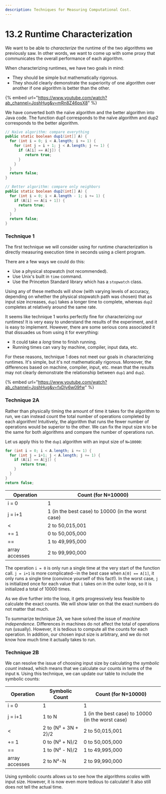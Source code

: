 ```yaml
---
description: Techniques for Measuring Computational Cost.
---
```


# 13.2 Runtime Characterization

We want to be able to _characterize_ the runtime of the two algorithms we previously saw. In other words, we want to come up with some proxy that communicates the overall performance of each algorithm.&#x20;

When characterizing runtimes, we have two goals in mind:

* They should be simple but mathematically rigorous.
* They should clearly demonstrate the superiority of one algorithm over another if one algorithm is better than the other.&#x20;

{% embed url="https://www.youtube.com/watch?ab_channel=JoshHug&v=mRn8Z46psX8" %}

We have converted both the naïve algorithm and the better algorithm into Java code. The function dup1 corresponds to the naïve algorithm and dup2 corresponds to the better algorithm.

```java
// Naïve algorithm: compare everything
public static boolean dup1(int[] A) {  
  for (int i = 0; i < A.length; i += 1) {
    for (int j = i + 1; j < A.length; j += 1) {
      if (A[i] == A[j]) {
         return true;
      }
    }
  }
  return false;
}
```

```java
// Better algorithm: compare only neighbors
public static boolean dup2(int[] A) {
  for (int i = 0; i < A.length - 1; i += 1) {
    if (A[i] == A[i + 1]) { 
      return true; 
    }
  }
  return false;
}
```

### Technique 1

The first technique we will consider using for runtime characterization is directly measuring execution time in seconds using a client program.&#x20;

There are a few ways we could do this:

* Use a physical stopwatch (not recommended).
* Use Unix's built in `time` command.
* Use the Princeton Standard library which has a `stopwatch` class.

Using any of these methods will show (with varying levels of accuracy, depending on whether the physical stopwatch path was chosen) that as input size increases, `dup1` takes a longer time to complete, whereas `dup2` completes at relatively around the same rate.

It seems like technique 1 works perfectly fine for characterizing our runtimes! It is very easy to understand the results of the experiment, and it is easy to implement. However, there are some serious cons associated it that dissuades us from using it for everything:

* It could take a _long_ time to finish running.&#x20;
* Running times can vary by machine, compiler, input data, etc.&#x20;

For these reasons, technique 1 does not meet our goals in characterizing runtimes. It's simple, but it's not mathematically rigorous. Moreover, the differences based on machine, compiler, input, etc. mean that the results may not clearly demonstrate the relationship between `dup1` and `dup2`.

{% embed url="https://www.youtube.com/watch?ab_channel=JoshHug&v=fxDIy6w09fw" %}

### Technique 2A

Rather than physically timing the amount of time it takes for the algorithm to run, we can instead count the total number of operations completed by each algorithm! Intuitively, the algorithm that runs the fewer number of operations would be superior to the other. We can fix the input size `N` to be the same for both algorithms and compare the number of operations run.&#x20;

Let us apply this to the `dup1` algorithm with an input size of `N=10000`:

```java
for (int i = 0; i < A.length; i += 1) {
  for (int j = i+1; j < A.length; j += 1) {
    if (A[i] == A[j]) {
       return true;
    }
  }
}
return false;
```

| Operation      | Count (for N=10000)                               |
| -------------- | ------------------------------------------------- |
| i = 0          | 1                                                 |
| j = i+1        | 1 (in the best case) to 10000 (in the worst case) |
| <              | 2 to 50,015,001                                   |
| += 1           | 0 to 50,005,000                                   |
| ==             | 1 to 49,995,000                                   |
| array accesses | 2 to 99,990,000                                   |

The operation `i = 0` is only run a single time at the very start of the function call. `j = i+1` is more complicated--in the best case when `A[0] == A[1]`, it only runs a single time (convince yourself of this fact!). In the worst case, `j` is initialized once for each value that `i` takes on in the outer loop, so it is initialized a total of 10000 times.&#x20;

As we dive further into the loop, it gets progressively less feasible to calculate the exact counts. We will show later on that the exact numbers do not matter that much.&#x20;

To summarize technique 2A, we have solved the issue of _machine independence_. Differences in machines do not affect the total of operations run (usually). However, it is tedious to compute all the counts for each operation. In addition, our chosen input size is arbitrary, and we do not know how much time it actually takes to run.&#x20;

### Technique 2B

We can resolve the issue of choosing input size by calculating the _symbolic count_ instead, which means that we calculate our counts in terms of the input `N`. Using this technique, we can update our table to include the symbolic counts:

| Operation      | Symbolic Count       | Count (for N=10000)                               |
| -------------- | -------------------- | ------------------------------------------------- |
| i = 0          | 1                    | 1                                                 |
| j = i+1        | 1 to N               | 1 (in the best case) to 10000 (in the worst case) |
| <              | 2 to (N² + 3N + 2)/2 | 2 to 50,015,001                                   |
| += 1           | 0 to (N² + N)/2      | 0 to 50,005,000                                   |
| ==             | 1 to (N² - N)/2      | 1 to 49,995,000                                   |
| array accesses | 2 to N²-N            | 2 to 99,990,000                                   |

Using symbolic counts allows us to see how the algorithms _scales_ with input size. However, it is now even more tedious to calculate! It also still does not tell the actual time.
